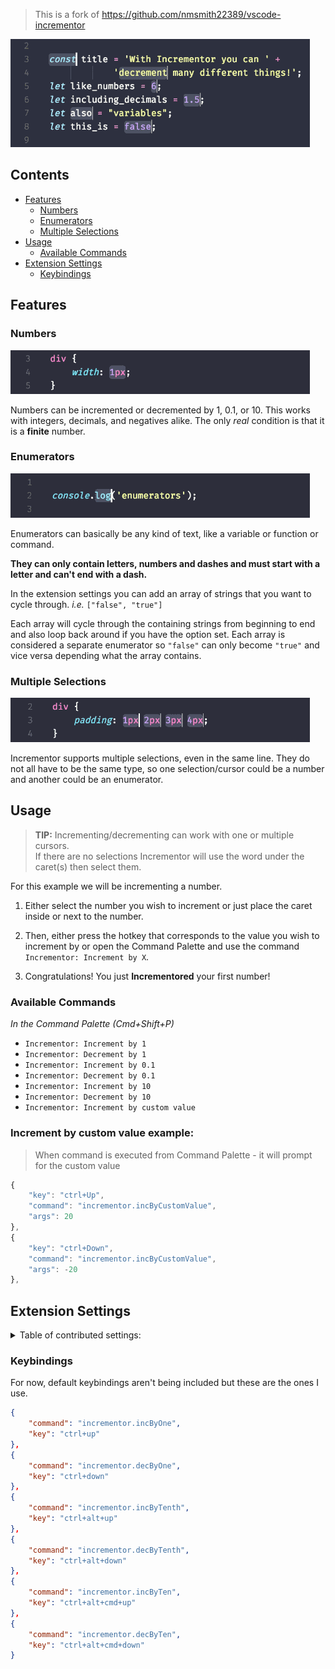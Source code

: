> This is a fork of https://github.com/nmsmith22389/vscode-incrementor

![Demo](https://raw.githubusercontent.com/usernamehw/vscode-incrementor/master/img/demo-main.gif)

## Contents
* [Features](#features)
  * [Numbers](#numbers)
  * [Enumerators](#enumerators)
  * [Multiple Selections](#multiple-selections)
* [Usage](#usage)
  * [Available Commands](#available-commands)
* [Extension Settings](#extension-settings)
  * [Keybindings](#keybindings)

## Features

### Numbers

![Numbers](https://raw.githubusercontent.com/usernamehw/vscode-incrementor/master/img/demo-number.gif)

Numbers can be incremented or decremented by 1, 0.1, or 10. This works with integers, decimals, and negatives alike. The only *real* condition is that it is a **finite** number.

### Enumerators

![Enumerators](https://raw.githubusercontent.com/usernamehw/vscode-incrementor/master/img/demo-enumerator.gif)

Enumerators can basically be any kind of text, like a variable or function or command.

**They can only contain letters, numbers and dashes and must start with a letter and can't end with a dash.**

In the extension settings you can add an array of strings that you want to cycle through. *i.e.* `["false", "true"]`

Each array will cycle through the containing strings from beginning to end and also loop back around if you have the option set. Each array is considered a separate enumerator so `"false"` can only become `"true"` and vice versa depending what the array contains.

### Multiple Selections

![Multiple Selections](https://raw.githubusercontent.com/usernamehw/vscode-incrementor/master/img/demo-multiple-selections.gif)

Incrementor supports multiple selections, even in the same line. They do not all have to be the same type, so one selection/cursor could be a number and another could be an enumerator.

## Usage

> **TIP:** Incrementing/decrementing can work with one or multiple cursors.<br>If there are no selections Incrementor will use the word under the caret(s) then select them.

For this example we will be incrementing a number.

1) Either select the number you wish to increment or just place the caret inside or next to the number.

2) Then, either press the hotkey that corresponds to the value you wish to increment by or open the Command Palette and use the command `Incrementor: Increment by X`.

3) Congratulations! You just **Incrementored** your first number!

### Available Commands

*In the Command Palette (Cmd+Shift+P)*

* `Incrementor: Increment by 1`
* `Incrementor: Decrement by 1`
* `Incrementor: Increment by 0.1`
* `Incrementor: Decrement by 0.1`
* `Incrementor: Increment by 10`
* `Incrementor: Decrement by 10`
* `Incrementor: Increment by custom value`

### Increment by custom value example:

> When command is executed from Command Palette - it will prompt for the custom value

```js
{
    "key": "ctrl+Up",
    "command": "incrementor.incByCustomValue",
    "args": 20
},
{
    "key": "ctrl+Down",
    "command": "incrementor.incByCustomValue",
    "args": -20
},
```

## Extension Settings

<details>

<summary> Table of contributed settings:</summary>

| Name | Default | Description |
| --- | --- | --- |
| `incrementor.enums | [["false", "true"], ["let", "const"]] | An array of arrays, each containing a list of enums to cycle through. |
| incrementor.loopEnums | **true** | After reaching the end of an Enum set, start back at the beginning. |
| incrementor.decimalPlaces | **0** | The number of decimal places to round incremented/decremented decimal numbers to.<br>*(a value of 0 will disable rounding) |

</details>

### Keybindings

For now, default keybindings aren't being included but these are the ones I use.

```json
{
    "command": "incrementor.incByOne",
    "key": "ctrl+up"
},
{
    "command": "incrementor.decByOne",
    "key": "ctrl+down"
},
{
    "command": "incrementor.incByTenth",
    "key": "ctrl+alt+up"
},
{
    "command": "incrementor.decByTenth",
    "key": "ctrl+alt+down"
},
{
    "command": "incrementor.incByTen",
    "key": "ctrl+alt+cmd+up"
},
{
    "command": "incrementor.decByTen",
    "key": "ctrl+alt+cmd+down"
}
```
